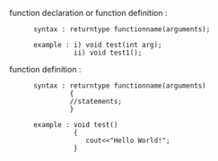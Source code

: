 function declaration or function definition :
    
          syntax : returntype functionname(arguments);
          
          example : i) void test(int arg);
                    ii) void test1();

function definition :

          syntax : returntype functionname(arguments)
                   {
                   //statements;
                   }
          
          example : void test()
                    {
                       cout<<"Hello World!";
                    }

